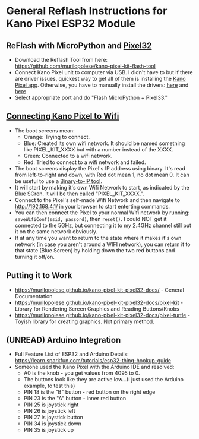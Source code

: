 # General Reflash Instructions for Kano Pixel ESP32 Module #

## ReFlash with MicroPython and [Pixel32](https://github.com/murilopolese/kano-pixel-kit-pixel32)
- Download the Reflash Tool from here: https://github.com/murilopolese/kano-pixel-kit-flash-tool
- Connect Kano Pixel unit to computer via USB. I didn't have to but if there are driver issues, quickest way to get all of them is installing the [Kano Pixel app](https://kano.me/landing/app/us). Otherwise, you have to manually install the drivers: [here](https://www.ftdichip.com/Drivers/D2XX.htm) and [here](https://www.ftdichip.com/Drivers/VCP.htm)
- Select appropriate port and do "Flash MicroPython + Pixel33."

## [Connecting Kano Pixel to Wifi](https://murilopolese.github.io/kano-pixel-kit-pixel32-docs/pixel32) ##
- The boot screens mean:
  - Orange: Trying to connect.
  - Blue: Created its own wifi network. It should be named something like PIXEL_KIT_XXXX but with a number instead of the XXXX.
  - Green: Connected to a wifi network.
  - Red: Tried to connect to a wifi network and failed.
- The boot screens display the Pixel's IP address using binary. It's read from left-to-right and down, with Red dot mean 1, no dot mean 0. It can be useful to use a [Binary-to-IP tool](https://www.browserling.com/tools/bin-to-ip).
- It will start by making it's own Wifi Network to start, as indicated by the Blue SCren. It will be then called "PIXEL_KIT_XXXX.".
- Connect to the Pixel's self-made Wifi Network and then navigate to http://192.168.4.1/ in your browser to start enterting commands.
- You can then connect the Pixel to your normal Wifi network by running: `saveWifiConf(ssid, passord)`, then `reset()`. I could NOT get it connected to the 5GHz, but connecting it to my 2.4GHz channel still put it on the same network obviously.
- If at any time you want to return to the state where it makes it's own network (in case you aren't around a WIFI network), you can return it to that state (Blue Screen) by holding down the two red buttons and turning it off/on.

## Putting it to Work ##
- https://murilopolese.github.io/kano-pixel-kit-pixel32-docs/ - General Documentation
- https://murilopolese.github.io/kano-pixel-kit-pixel32-docs/pixel-kit - Library for Rendering Screen Graphics and Reading Buttons/Knobs
- https://murilopolese.github.io/kano-pixel-kit-pixel32-docs/pixel-turtle - Toyish library for creating graphics. Not primary method.

## (UNREAD) Arduino Integration ##
- Full Feature List of ESP32 and Arduino Details: https://learn.sparkfun.com/tutorials/esp32-thing-hookup-guide
- Someone used the Kano Pixel with the Arduino IDE and resolved:
  - A0 is the knob - you get values from 4095 to 0.
  - The buttons look like they are active low...(I just used the Arduino example, to test this)
  - PIN 18 is the "B" button - red button on the right edge
  - PIN 23 is the "A" button - inner red button
  - PIN 25 is joystick right
  - PIN 26 is joystick left
  - PIN 27 is joystick button
  - PIN 34 is joystick down
  - PIN 35 is joystick up
